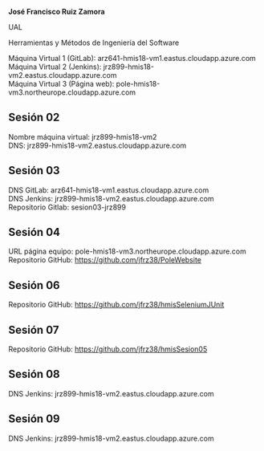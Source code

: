 **José Francisco Ruiz Zamora**

UAL 

Herramientas y Métodos de Ingeniería del Software

Máquina Virtual 1 (GitLab): arz641-hmis18-vm1.eastus.cloudapp.azure.com <br />
Máquina Virtual 2 (Jenkins): jrz899-hmis18-vm2.eastus.cloudapp.azure.com <br />
Máquina Virtual 3 (Página web): pole-hmis18-vm3.northeurope.cloudapp.azure.com <br />

## Sesión 02

Nombre máquina virtual: jrz899-hmis18-vm2 <br />
DNS: jrz899-hmis18-vm2.eastus.cloudapp.azure.com

## Sesión 03

DNS GitLab: arz641-hmis18-vm1.eastus.cloudapp.azure.com <br />
DNS Jenkins: jrz899-hmis18-vm2.eastus.cloudapp.azure.com <br />
Repositorio Gitlab: sesion03-jrz899

## Sesión 04

URL página equipo: pole-hmis18-vm3.northeurope.cloudapp.azure.com <br />
Repositorio GitHub: https://github.com/jfrz38/PoleWebsite

## Sesión 06

Repositorio GitHub: https://github.com/jfrz38/hmisSeleniumJUnit

## Sesión 07

Repositorio GitHub: https://github.com/jfrz38/hmisSesion05

## Sesión 08

DNS Jenkins: jrz899-hmis18-vm2.eastus.cloudapp.azure.com

## Sesión 09

DNS Jenkins: jrz899-hmis18-vm2.eastus.cloudapp.azure.com
